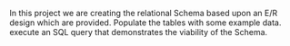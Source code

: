 In this project we are creating the relational Schema based upon an E/R design which are provided.
Populate the tables with some example data.
execute an SQL query that demonstrates the viability of the Schema.
